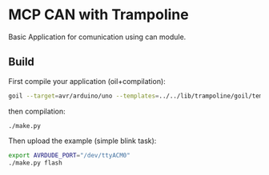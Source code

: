 # MCP CAN with Trampoline

Basic Application for comunication using can module.

## Build

First compile your application (oil+compilation):

```sh
goil --target=avr/arduino/uno --templates=../../lib/trampoline/goil/templates/ trampoline_can_send.oil
```
then compilation:
```
./make.py
```

Then upload the example (simple blink task):
```sh
export AVRDUDE_PORT="/dev/ttyACM0"
./make.py flash
```
